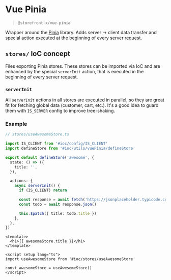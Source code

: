 # Vue Pinia

> `@storefront-x/vue-pinia`

Wrapper around the [Pinia](https://pinia.vuejs.org) library. Adds server -> client data transfer and special action executed at the beginning of every server request.

## `stores/` IoC concept

Files exporting Pinia stores. These stores can be imported via IoC and are enhanced by the special `serverInit` action, that is executed in the beginning of every server request.

### `serverInit`

All `serverInit` actions in all stores are executed in parallel, so they are great fit for fetching global data (customer, cart, etc.). It's a good idea to guard them with `IS_SERVER` config to improve tree-shaking.

### Example

```ts
// stores/useAwesomeStore.ts

import IS_CLIENT from '#ioc/config/IS_CLIENT'
import defineStore from '#ioc/utils/vuePinia/defineStore'

export default defineStore('awesome', {
  state: () => ({
    title: '',
  }),

  actions: {
    async serverInit() {
      if (IS_CLIENT) return

      const response = await fetch('https://jsonplaceholder.typicode.com/todos/1')
      const todo = await response.json()

      this.$patch({ title: todo.title })
    },
  },
})
```

```vue
<template>
  <h1>{{ awesomeStore.title }}</h1>
</template>

<script setup lang="ts">
import useAwesomeStore from '#ioc/stores/useAwesomeStore'

const awesomeStore = useAwesomeStore()
</script>
```
